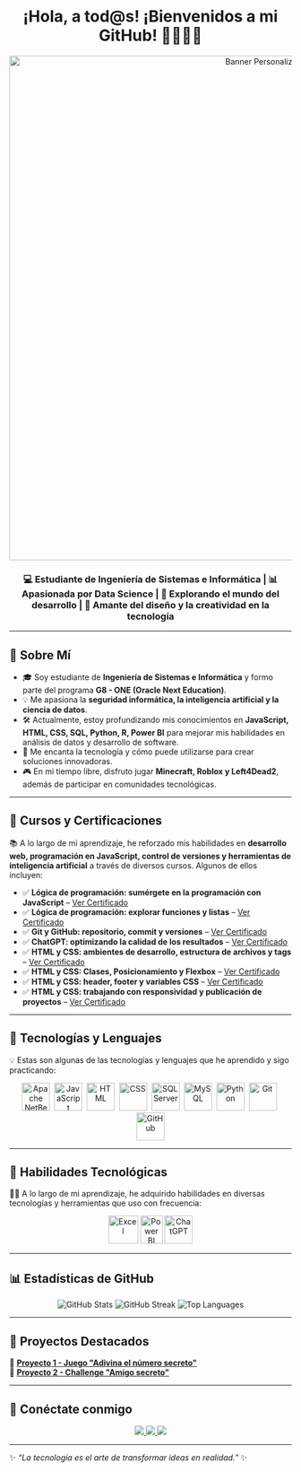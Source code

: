 <h1 align="center">¡Hola, a tod@s! ¡Bienvenidos a mi GitHub! 👩🏻‍💻🌐</h1>
<!-- Encabezado con imagen personalizada -->
<p align="center">
  <img src="https://i.pinimg.com/1200x/e0/cb/31/e0cb31a20a9a52ece225d83d3d685140.jpg" alt="Banner Personalizado" width="900px"/>
</p>

<h3 align="center">💻 Estudiante de Ingeniería de Sistemas e Informática | 📊 Apasionada por Data Science | 🚀 Explorando el mundo del desarrollo | 🎨 Amante del diseño y la creatividad en la tecnología</h3>

---

## 🌸 **Sobre Mí**
- 🎓 Soy estudiante de **Ingeniería de Sistemas e Informática** y formo parte del programa **G8 - ONE (Oracle Next Education)**.  
- 💡 Me apasiona la **seguridad informática, la inteligencia artificial y la ciencia de datos**.  
- 🛠️ Actualmente, estoy profundizando mis conocimientos en **JavaScript, HTML, CSS, SQL, Python, R, Power BI** para mejorar mis habilidades en análisis de datos y desarrollo de software.
- 🎯 Me encanta la tecnología y cómo puede utilizarse para crear soluciones innovadoras.  
- 🎮 En mi tiempo libre, disfruto jugar **Minecraft, Roblox y Left4Dead2**, además de participar en comunidades tecnológicas.  

---

## 📜 Cursos y Certificaciones  
📚 A lo largo de mi aprendizaje, he reforzado mis habilidades en **desarrollo web, programación en JavaScript, control de versiones y herramientas de inteligencia artificial** a través de diversos cursos. Algunos de ellos incluyen:  

- ✅ **Lógica de programación: sumérgete en la programación con JavaScript** – [Ver Certificado](https://app.aluracursos.com/user/cyb3r-girl/course/logica-programacion-sumergete-programacion-javascript/certificate)  
- ✅ **Lógica de programación: explorar funciones y listas** – [Ver Certificado](#)  
- ✅ **Git y GitHub: repositorio, commit y versiones** – [Ver Certificado](https://app.aluracursos.com/user/cyb3r-girl/course/git-github-repositorio-commit-versiones/certificate)  
- ✅ **ChatGPT: optimizando la calidad de los resultados** – [Ver Certificado](#)  
- ✅ **HTML y CSS: ambientes de desarrollo, estructura de archivos y tags** – [Ver Certificado](#)
- ✅ **HTML y CSS: Clases, Posicionamiento y Flexbox** – [Ver Certificado](#)
- ✅ **HTML y CSS: header, footer y variables CSS** – [Ver Certificado](#)
- ✅ **HTML y CSS: trabajando con responsividad y publicación de proyectos** – [Ver Certificado](#)  

---

## 🚀 **Tecnologías y Lenguajes**
💡 Estas son algunas de las tecnologías y lenguajes que he aprendido y sigo practicando:
<p align="center"> <!-- Apache NetBeans --> <img src="https://upload.wikimedia.org/wikipedia/commons/9/98/Apache_NetBeans_Logo.svg" title="Apache NetBeans" alt="Apache NetBeans" width="50"/>&nbsp; <!-- JavaScript --> <img src="https://cdn.jsdelivr.net/gh/devicons/devicon/icons/javascript/javascript-original.svg" title="JavaScript" alt="JavaScript" width="50"/>&nbsp; <!-- HTML --> <img src="https://cdn.jsdelivr.net/gh/devicons/devicon/icons/html5/html5-original.svg" title="HTML5" alt="HTML" width="50"/>&nbsp; <!-- CSS --> <img src="https://cdn.jsdelivr.net/gh/devicons/devicon/icons/css3/css3-original.svg" title="CSS3" alt="CSS" width="50"/>&nbsp; <!-- SQL Server --> <img src="https://cdn.jsdelivr.net/gh/devicons/devicon/icons/microsoftsqlserver/microsoftsqlserver-plain.svg" title="SQL Server" alt="SQL Server" width="50"/>&nbsp; <!-- MySQL --> <img src="https://cdn.jsdelivr.net/gh/devicons/devicon/icons/mysql/mysql-original.svg" title="MySQL" alt="MySQL" width="50"/>&nbsp; <!-- Python --> <img src="https://cdn.jsdelivr.net/gh/devicons/devicon/icons/python/python-original.svg" title="Python" alt="Python" width="50"/>&nbsp; <!-- Git --> <img src="https://cdn.jsdelivr.net/gh/devicons/devicon/icons/git/git-original.svg" title="Git" alt="Git" width="50"/>&nbsp; <!-- GitHub --> <img src="https://cdn.jsdelivr.net/gh/devicons/devicon/icons/github/github-original.svg" title="GitHub" alt="GitHub" width="50"/> </p>

---

## 🎯 **Habilidades Tecnológicas**
🤳🏻 A lo largo de mi aprendizaje, he adquirido habilidades en diversas tecnologías y herramientas que uso con frecuencia:
<p align="center">
  <img src="https://static.vecteezy.com/system/resources/thumbnails/027/179/363/small/microsoft-excel-icon-logo-symbol-free-png.png" title="Excel" alt="Excel" width="53" height="50"/>
  <img src="https://static-00.iconduck.com/assets.00/power-bi-icon-192x256-f7njvutg.png" title="Power BI" alt="Power BI" width="40" height="50"/>
  <img src="https://static.vecteezy.com/system/resources/previews/022/841/109/non_2x/chatgpt-logo-transparent-background-free-png.png" alt="ChatGPT" width="50" height="50"/>
</p>

---

## 📊 **Estadísticas de GitHub**
<p align="center">
  <img src="https://github-readme-stats.vercel.app/api?username=cyb3r-girl&show_icons=true&theme=tokyonight&hide_border=true" alt="GitHub Stats">
  <img src="https://github-readme-streak-stats.herokuapp.com/?user=cyb3r-girl&theme=tokyonight&hide_border=true" alt="GitHub Streak">
  <img src="https://github-readme-stats.vercel.app/api/top-langs/?username=cyb3r-girl&layout=compact&theme=tokyonight&hide_border=true" alt="Top Languages">
</p>

---

## 🌟 **Proyectos Destacados**
📌 **[Proyecto 1 - Juego "Adivina el número secreto"](https://github.com/cyb3r-girl/proyecto1)**  
📌 **[Proyecto 2 - Challenge "Amigo secreto"](https://github.com/cyb3r-girl/proyecto2)**

---

## 📩 **Conéctate conmigo**  
<p align="center">
  <a href="https://www.linkedin.com/in/cyb3r-girl/" target="_blank">
    <img src="https://img.shields.io/badge/LinkedIn-0A66C2?style=for-the-badge&logo=linkedin&logoColor=white"/>
  </a>
  <a href="https://github.com/cyb3r-girl" target="_blank">
    <img src="https://img.shields.io/badge/GitHub-181717?style=for-the-badge&logo=github&logoColor=white"/>
  </a>
  <a href="mailto:tuemail@example.com">
    <img src="https://img.shields.io/badge/Email-D14836?style=for-the-badge&logo=gmail&logoColor=white"/>
  </a>
</p>

---

✨ _“La tecnología es el arte de transformar ideas en realidad.”_ ✨
